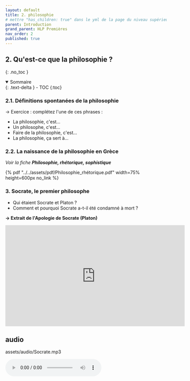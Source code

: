 ```yaml
---
layout: default
title: 2. philosophie
# mettre "has_children: true" dans le yml de la page du niveau supérieur
parent: Introduction
grand_parent: HLP Premières
nav_order: 2
published: true
---
```

## 2. Qu'est-ce que la philosophie ?
{: .no_toc }

<details open markdown="block">
  <summary>
    Sommaire
  </summary>
  {: .text-delta }
- TOC
{:toc}
</details>

### 2.1. Définitions spontanées de la philosophie

→ Exercice : complétez l'une de ces phrases :  
- La philosophie, c'est…
- Un philosophe, c'est…
- Faire de la philosophie, c'est…
- La philosophie, ça sert à…

### 2.2. La naissance de la philosophie en Grèce
*Voir la fiche **Philosophie, rhétorique, sophistique***

{% pdf "../../assets/pdf/Philosophie_rhétorique.pdf" width=75% height=600px no_link %}

### 3. Socrate, le premier philosophe

- Qui étaient Socrate et Platon ?
- Comment et pourquoi Socrate a-t-il été condamné à mort ?

**→ Extrait de l'Apologie de Socrate (Platon)**  
<iframe width="560" height="315" src="https://www.youtube.com/embed/Wvdy0UQNO9E" title="YouTube video player" frameborder="0" allow="accelerometer; autoplay; clipboard-write; encrypted-media; gyroscope; picture-in-picture; web-share" allowfullscreen></iframe>

## audio

assets/audio/Socrate.mp3


<audio src="../assets/audio/Socrate.mp3" controls preload></audio>